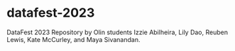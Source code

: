 # datafest-2023

DataFest 2023 Repository by Olin students Izzie Abilheira, Lily Dao, Reuben Lewis, Kate McCurley, and Maya Sivanandan. 

